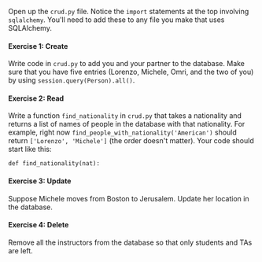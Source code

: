 Open up the `crud.py` file. Notice the `import` statements at the top involving
`sqlalchemy`. You'll need to add these to any file you make that uses
SQLAlchemy.

#### Exercise 1: Create
Write code in `crud.py` to add you and your partner to the database. Make
sure that you have five entries (Lorenzo, Michele, Omri, and the two of you)
by using `session.query(Person).all()`.

#### Exercise 2: Read
Write a function `find_nationality` in `crud.py` that takes a nationality
and returns a list of names of people in the database with that nationality.
For example, right now `find_people_with_nationality('American')` should
return `['Lorenzo', 'Michele']` (the order doesn't matter). Your code should
start like this:

    def find_nationality(nat):

#### Exercise 3: Update
Suppose Michele moves from Boston to Jerusalem. Update her location in the
database.

#### Exercise 4: Delete
Remove all the instructors from the database so that only students and TAs
are left.


